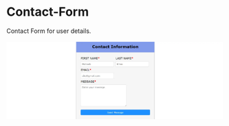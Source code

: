 # Contact-Form
Contact Form for user details.
<br/>
<br/>
<img src="./assets/Contact-Form.webp" alt="Project Image" />